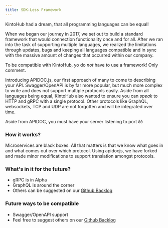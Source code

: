 ```yaml
---
title: SDK-Less Framework
---
```


KintoHub had a dream, that all programming languages can be equal!

When we began our journey in 2017, we set out to build a standard framework that would connection functionality once and for all.  After we ran into the task of supporting multiple languages, we realized the limitations through updates, bugs and keeping all languages compatible and in sync with the massive amount of changes that occurred within our company.

To be compatible with KintoHub, yo do *not* have to use a framework! Only comment.

Introducing APIDOC.js, our first approach of many to come to describing your API.  Swagger/OpenAPI is by far more popular, but much more complex to write and does not support multiple protocols easily.  Aside from all languages being equal, KintoHub also wanted to ensure you can *speak* to HTTP and gRPC with a single protocol. Other protocols like GraphQL, websockets, TCP and UDP are not forgotten and will be integrated over time.

Aside from APIDOC, you must have your server listening to port `80`

### How it works?

Microservices are black boxes. All that matters is that we know what goes in and what comes out over which protocol. Using apidocjs, we have forked and made minor modifications to support translation amongst protocols.

### What's in it for the future?

* gRPC is in Alpha
* GraphQL is around the corner
* Others can be suggested on our [Github Backlog](https://github.com/kintohub/kintohub-docs)

### Future ways to be compatible

* Swagger/OpenAPI support
* Feel free to suggest others on our [Github Backlog](https://github.com/kintohub/kintohub-docs)
